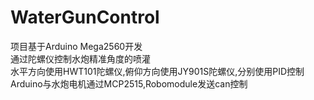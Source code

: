 # WaterGunControl
项目基于Arduino Mega2560开发\
通过陀螺仪控制水炮精准角度的喷灌\
水平方向使用HWT101陀螺仪,俯仰方向使用JY901S陀螺仪,分别使用PID控制\
Arduino与水炮电机通过MCP2515,Robomodule发送can控制
